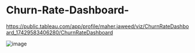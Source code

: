 # Churn-Rate-Dashboard-

https://public.tableau.com/app/profile/maher.jaweed/viz/ChurnRateDashboard_17429583406280/ChurnRateDashboard

![image](https://github.com/user-attachments/assets/e3155b6c-cbb6-4b26-a0b3-7e6f6cd7e601)
